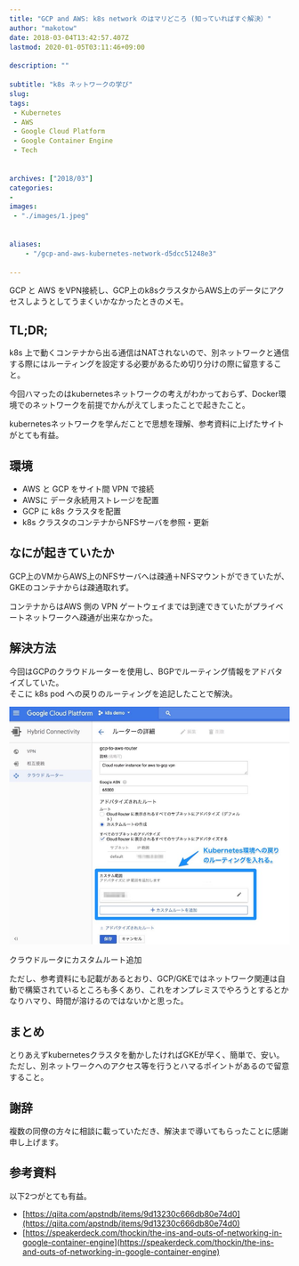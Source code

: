 ```yaml
---
title: "GCP and AWS: k8s network のはマリどころ (知っていればすぐ解決）"
author: "makotow"
date: 2018-03-04T13:42:57.407Z
lastmod: 2020-01-05T03:11:46+09:00

description: ""

subtitle: "k8s ネットワークの学び"
slug: 
tags:
 - Kubernetes
 - AWS
 - Google Cloud Platform
 - Google Container Engine
 - Tech


archives: ["2018/03"]
categories:
-
images:
 - "./images/1.jpeg"


aliases:
    - "/gcp-and-aws-kubernetes-network-d5dcc51248e3"

---
```


GCP と AWS をVPN接続し、GCP上のk8sクラスタからAWS上のデータにアクセスしようとしてうまくいかなかったときのメモ。

## TL;DR;

k8s 上で動くコンテナから出る通信はNATされないので、別ネットワークと通信する際にはルーティングを設定する必要があるため切り分けの際に留意すること。

今回ハマったのはkubernetesネットワークの考えがわかっておらず、Docker環境でのネットワークを前提でかんがえてしまったことで起きたこと。

kubernetesネットワークを学んだことで思想を理解、参考資料に上げたサイトがとても有益。

## 環境

*   AWS と GCP をサイト間 VPN で接続
*   AWSに データ永続用ストレージを配置
*   GCP に k8s クラスタを配置
*   k8s クラスタのコンテナからNFSサーバを参照・更新

## なにが起きていたか

GCP上のVMからAWS上のNFSサーバへは疎通＋NFSマウントができていたが、GKEのコンテナからは疎通取れず。

コンテナからはAWS 側の VPN ゲートウェイまでは到達できていたがプライベートネットワークへ疎通が出来なかった。

## 解決方法

今回はGCPのクラウドルーターを使用し、BGPでルーティング情報をアドバタイズしていた。  
 そこに k8s pod への戻りのルーティングを追記したことで解決。


![クラウドルーター設定](.//images/1.jpeg#layoutTextWidth)

クラウドルータにカスタムルート追加



ただし、参考資料にも記載があるとおり、GCP/GKEではネットワーク関連は自動で構築されているところも多くあり、これをオンプレミスでやろうとするとかなりハマり、時間が溶けるのではないかと思った。

## まとめ

とりあえずkubernetesクラスタを動かしたければGKEが早く、簡単で、安い。  
 ただし、別ネットワークへのアクセス等を行うとハマるポイントがあるので留意すること。

## 謝辞

複数の同僚の方々に相談に載っていただき、解決まで導いてもらったことに感謝申し上げます。

## 参考資料

以下2つがとても有益。

*   [https://qiita.com/apstndb/items/9d13230c666db80e74d0](https://qiita.com/apstndb/items/9d13230c666db80e74d0)
*   [https://speakerdeck.com/thockin/the-ins-and-outs-of-networking-in-google-container-engine](https://speakerdeck.com/thockin/the-ins-and-outs-of-networking-in-google-container-engine)
